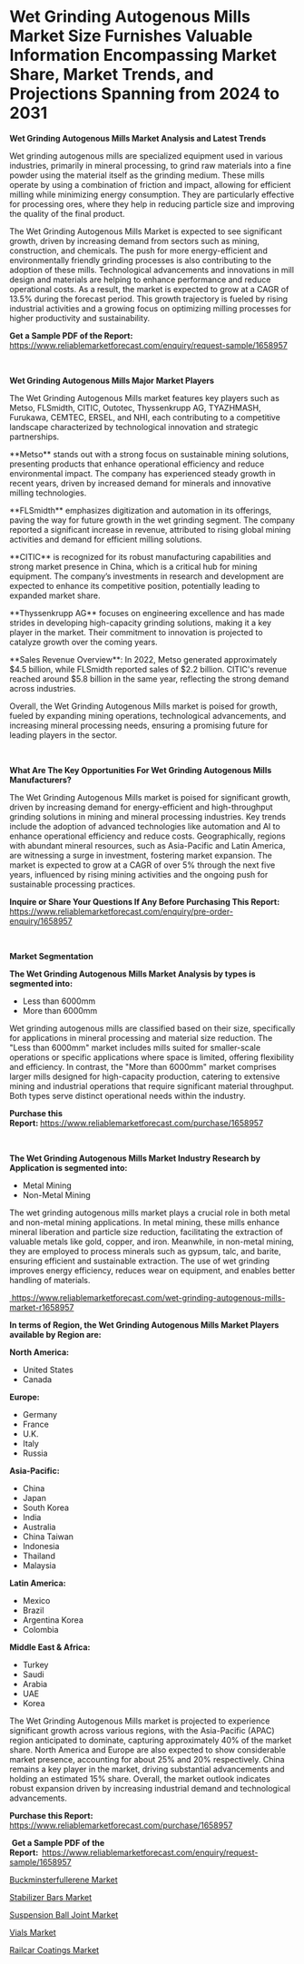 <p><h1>Wet Grinding Autogenous Mills Market Size Furnishes Valuable Information Encompassing Market Share, Market Trends, and Projections Spanning from 2024 to 2031</h1></p><p><strong>Wet Grinding Autogenous Mills Market Analysis and Latest Trends</strong></p>
<p><p>Wet grinding autogenous mills are specialized equipment used in various industries, primarily in mineral processing, to grind raw materials into a fine powder using the material itself as the grinding medium. These mills operate by using a combination of friction and impact, allowing for efficient milling while minimizing energy consumption. They are particularly effective for processing ores, where they help in reducing particle size and improving the quality of the final product.</p><p>The Wet Grinding Autogenous Mills Market is expected to see significant growth, driven by increasing demand from sectors such as mining, construction, and chemicals. The push for more energy-efficient and environmentally friendly grinding processes is also contributing to the adoption of these mills. Technological advancements and innovations in mill design and materials are helping to enhance performance and reduce operational costs. As a result, the market is expected to grow at a CAGR of 13.5% during the forecast period. This growth trajectory is fueled by rising industrial activities and a growing focus on optimizing milling processes for higher productivity and sustainability.</p></p>
<p><strong>Get a Sample PDF of the Report:&nbsp;</strong> <a href="https://www.reliablemarketforecast.com/enquiry/request-sample/1658957?utm_campaign=1117&utm_medium=2&utm_source=Github&utm_content=ia&utm_term=09122024&utm_id=wet-grinding-autogenous-mills">https://www.reliablemarketforecast.com/enquiry/request-sample/1658957</a></p>
<p>&nbsp;</p>
<p><strong>Wet Grinding Autogenous Mills Major Market Players</strong></p>
<p><p>The Wet Grinding Autogenous Mills market features key players such as Metso, FLSmidth, CITIC, Outotec, Thyssenkrupp AG, TYAZHMASH, Furukawa, CEMTEC, ERSEL, and NHI, each contributing to a competitive landscape characterized by technological innovation and strategic partnerships.</p><p>**Metso** stands out with a strong focus on sustainable mining solutions, presenting products that enhance operational efficiency and reduce environmental impact. The company has experienced steady growth in recent years, driven by increased demand for minerals and innovative milling technologies. </p><p>**FLSmidth** emphasizes digitization and automation in its offerings, paving the way for future growth in the wet grinding segment. The company reported a significant increase in revenue, attributed to rising global mining activities and demand for efficient milling solutions.</p><p>**CITIC** is recognized for its robust manufacturing capabilities and strong market presence in China, which is a critical hub for mining equipment. The company’s investments in research and development are expected to enhance its competitive position, potentially leading to expanded market share.</p><p>**Thyssenkrupp AG** focuses on engineering excellence and has made strides in developing high-capacity grinding solutions, making it a key player in the market. Their commitment to innovation is projected to catalyze growth over the coming years.</p><p>**Sales Revenue Overview**: In 2022, Metso generated approximately $4.5 billion, while FLSmidth reported sales of $2.2 billion. CITIC's revenue reached around $5.8 billion in the same year, reflecting the strong demand across industries.</p><p>Overall, the Wet Grinding Autogenous Mills market is poised for growth, fueled by expanding mining operations, technological advancements, and increasing mineral processing needs, ensuring a promising future for leading players in the sector.</p></p>
<p>&nbsp;</p>
<p><strong>What Are The Key Opportunities For Wet Grinding Autogenous Mills Manufacturers?</strong></p>
<p><p>The Wet Grinding Autogenous Mills market is poised for significant growth, driven by increasing demand for energy-efficient and high-throughput grinding solutions in mining and mineral processing industries. Key trends include the adoption of advanced technologies like automation and AI to enhance operational efficiency and reduce costs. Geographically, regions with abundant mineral resources, such as Asia-Pacific and Latin America, are witnessing a surge in investment, fostering market expansion. The market is expected to grow at a CAGR of over 5% through the next five years, influenced by rising mining activities and the ongoing push for sustainable processing practices.</p></p>
<p><strong>Inquire or Share Your Questions If Any Before Purchasing This Report:</strong> <a href="https://www.reliablemarketforecast.com/enquiry/pre-order-enquiry/1658957?utm_campaign=1117&utm_medium=2&utm_source=Github&utm_content=ia&utm_term=09122024&utm_id=wet-grinding-autogenous-mills">https://www.reliablemarketforecast.com/enquiry/pre-order-enquiry/1658957</a></p>
<p>&nbsp;</p>
<p><strong>Market Segmentation</strong></p>
<p><strong>The Wet Grinding Autogenous Mills Market Analysis by types is segmented into:</strong></p>
<p><ul><li>Less than 6000mm</li><li>More than 6000mm</li></ul></p>
<p><p>Wet grinding autogenous mills are classified based on their size, specifically for applications in mineral processing and material size reduction. The "Less than 6000mm" market includes mills suited for smaller-scale operations or specific applications where space is limited, offering flexibility and efficiency. In contrast, the "More than 6000mm" market comprises larger mills designed for high-capacity production, catering to extensive mining and industrial operations that require significant material throughput. Both types serve distinct operational needs within the industry.</p></p>
<p><strong>Purchase this Report:&nbsp;</strong><a href="https://www.reliablemarketforecast.com/purchase/1658957?utm_campaign=1117&utm_medium=2&utm_source=Github&utm_content=ia&utm_term=09122024&utm_id=wet-grinding-autogenous-mills">https://www.reliablemarketforecast.com/purchase/1658957</a></p>
<p>&nbsp;</p>
<p><strong>The Wet Grinding Autogenous Mills Market Industry Research by Application is segmented into:</strong></p>
<p><ul><li>Metal Mining</li><li>Non-Metal Mining</li></ul></p>
<p><p>The wet grinding autogenous mills market plays a crucial role in both metal and non-metal mining applications. In metal mining, these mills enhance mineral liberation and particle size reduction, facilitating the extraction of valuable metals like gold, copper, and iron. Meanwhile, in non-metal mining, they are employed to process minerals such as gypsum, talc, and barite, ensuring efficient and sustainable extraction. The use of wet grinding improves energy efficiency, reduces wear on equipment, and enables better handling of materials.</p></p>
<p><a href="https://www.reliablemarketforecast.com/wet-grinding-autogenous-mills-market-r1658957?utm_campaign=1117&utm_medium=2&utm_source=Github&utm_content=ia&utm_term=09122024&utm_id=wet-grinding-autogenous-mills">&nbsp;https://www.reliablemarketforecast.com/wet-grinding-autogenous-mills-market-r1658957</a></p>
<p><strong>In terms of Region, the Wet Grinding Autogenous Mills Market Players available by Region are:</strong></p>
<p>
    <p> <strong> North America: </strong>
        <ul>
            <li>United States</li>
            <li>Canada</li>
        </ul>
        </p> 
    <p> <strong> Europe: </strong>
        <ul>
            <li>Germany</li>
            <li>France</li>
            <li>U.K.</li>
            <li>Italy</li>
            <li>Russia</li>
        </ul>
        </p> 
    <p> <strong> Asia-Pacific: </strong>
        <ul>
            <li>China</li>
            <li>Japan</li>
            <li>South Korea</li>
            <li>India</li>
            <li>Australia</li>
            <li>China Taiwan</li>
            <li>Indonesia</li>
            <li>Thailand</li>
            <li>Malaysia</li>
        </ul>
        </p> 
    <p> <strong> Latin America: </strong>
        <ul>
            <li>Mexico</li>
            <li>Brazil</li>
            <li>Argentina Korea</li>
            <li>Colombia</li>
        </ul>
        </p> 
    <p> <strong> Middle East & Africa: </strong>
        <ul>
            <li>Turkey</li>
            <li>Saudi</li>
            <li>Arabia</li>
            <li>UAE</li>
            <li>Korea</li>
        </ul>
    </p>
    </p>
<p><p>The Wet Grinding Autogenous Mills market is projected to experience significant growth across various regions, with the Asia-Pacific (APAC) region anticipated to dominate, capturing approximately 40% of the market share. North America and Europe are also expected to show considerable market presence, accounting for about 25% and 20% respectively. China remains a key player in the market, driving substantial advancements and holding an estimated 15% share. Overall, the market outlook indicates robust expansion driven by increasing industrial demand and technological advancements.</p></p>
<p><strong>Purchase this Report: </strong><a href="https://www.reliablemarketforecast.com/purchase/1658957?utm_campaign=1117&utm_medium=2&utm_source=Github&utm_content=ia&utm_term=09122024&utm_id=wet-grinding-autogenous-mills">https://www.reliablemarketforecast.com/purchase/1658957</a></p>
<p>&nbsp;<strong>Get a Sample PDF of the Report:&nbsp;&nbsp;</strong><a href="https://www.reliablemarketforecast.com/enquiry/request-sample/1658957?utm_campaign=1117&utm_medium=2&utm_source=Github&utm_content=ia&utm_term=09122024&utm_id=wet-grinding-autogenous-mills">https://www.reliablemarketforecast.com/enquiry/request-sample/1658957</a></p>
<p><strong></strong></p>
<p><p><a href="https://www.linkedin.com/pulse/th-score-market-0ptye?utm_campaign=1117&utm_medium=2&utm_source=Github&utm_content=ia&utm_term=09122024&utm_id=wet-grinding-autogenous-mills">Buckminsterfullerene Market</a></p><p><a href="https://www.linkedin.com/pulse/stabilizer-bars-market-size-expected-accelerate-cagr-143-from-nfzne?utm_campaign=1117&utm_medium=2&utm_source=Github&utm_content=ia&utm_term=09122024&utm_id=wet-grinding-autogenous-mills">Stabilizer Bars Market</a></p><p><a href="https://www.linkedin.com/pulse/suspension-ball-joint-market-analysis-report-2024-2031-key-3irpe?utm_campaign=1117&utm_medium=2&utm_source=Github&utm_content=ia&utm_term=09122024&utm_id=wet-grinding-autogenous-mills">Suspension Ball Joint Market</a></p><p><a href="https://www.linkedin.com/pulse/th-score-market-0ptye?utm_campaign=1117&utm_medium=2&utm_source=Github&utm_content=ia&utm_term=09122024&utm_id=wet-grinding-autogenous-mills">Vials Market</a></p><p><a href="https://www.linkedin.com/pulse/th-score-market-0ptye?utm_campaign=1117&utm_medium=2&utm_source=Github&utm_content=ia&utm_term=09122024&utm_id=wet-grinding-autogenous-mills">Railcar Coatings Market</a></p></p>